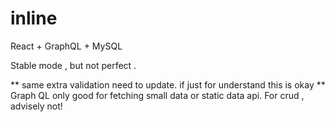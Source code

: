 # inline

React + GraphQL + MySQL 

 Stable mode , but not perfect . 

 ** same extra validation need to update. if just for understand this is okay
 ** Graph QL only good for fetching small data or static data api. For crud , advisely not!
